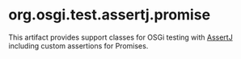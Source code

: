 # org.osgi.test.assertj.promise

This artifact provides support classes for OSGi testing with [AssertJ](https://github.com/joel-costigliola/assertj-core) including custom assertions for Promises.
